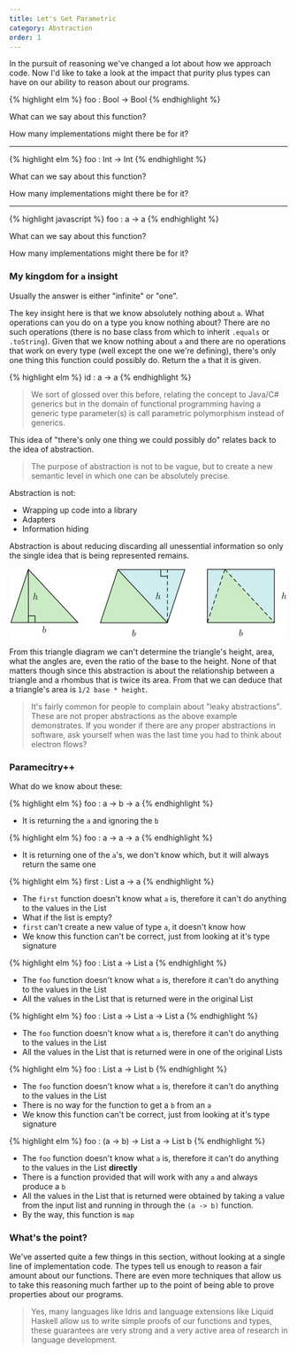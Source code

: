 ```yaml
---
title: Let's Get Parametric
category: Abstraction
order: 1
---
```


In the pursuit of reasoning we've changed a lot about how we approach code. Now I'd like to take a look at the impact that purity plus types can have on our ability to reason about our programs.

{% highlight elm %}
  foo : Bool -> Bool
{% endhighlight %}

What can we say about this function?

How many implementations might there be for it?

---

{% highlight elm %}
  foo : Int -> Int
{% endhighlight %}

What can we say about this function?

How many implementations might there be for it?

---

{% highlight javascript %}
  foo : a -> a
{% endhighlight %}

What can we say about this function?

How many implementations might there be for it?

### My kingdom for `a` insight

Usually the answer is either "infinite" or "one".

The key insight here is that we know absolutely nothing about `a`. What operations can you do on a type you know nothing about? There are no such operations (there is no base class from which to inherit `.equals` or `.toString`). Given that we know nothing about `a` and there are no operations that work on every type (well except the one we're defining), there's only one thing this function could possibly do. Return the `a` that it is given.

{% highlight elm %}
  id : a -> a
{% endhighlight %}

> We sort of glossed over this before, relating the concept to Java/C# generics but in the domain of functional programming having a generic type parameter(s) is call parametric polymorphism instead of generics.

This idea of "there's only one thing we could possibly do" relates back to the idea of abstraction.

> The purpose of abstraction is not to be vague, but to create a new semantic level in which one can be absolutely precise.

Abstraction is not:

- Wrapping up code into a library
- Adapters
- Information hiding

Abstraction is about reducing discarding all unessential information so only the single idea that is being represented remains.

![Triangle](/images/GeometryArea.svg)

From this triangle diagram we can't determine the triangle's height, area, what the angles are, even the ratio of the base to the height. None of that matters though since this abstraction is about the relationship between a triangle and a rhombus that is twice its area. From that we can deduce that a triangle's area is `1/2 base * height`.

> It's fairly common for people to complain about "leaky abstractions". These are not proper abstractions as the above example demonstrates. If you wonder if there are any proper abstractions in software, ask yourself when was the last time you had to think about electron flows?

### Paramecitry++

What do we know about these:

{% highlight elm %}
  foo : a -> b -> a
{% endhighlight %}

- It is returning the `a` and ignoring the `b`

{% highlight elm %}
  foo : a -> a -> a
{% endhighlight %}

- It is returning one of the `a`'s, we don't know which, but it will always return the same one

{% highlight elm %}
  first : List a -> a
{% endhighlight %}

- The `first` function doesn't know what `a` is, therefore it can't do anything to the values in the List
- What if the list is empty?
- `first` can't create a new value of type `a`, it doesn't know how
- We know this function can't be correct, just from looking at it's type signature

{% highlight elm %}
  foo : List a -> List a
{% endhighlight %}

- The `foo` function doesn't know what `a` is, therefore it can't do anything to the values in the List
- All the values in the List that is returned were in the original List

{% highlight elm %}
  foo : List a -> List a -> List a
{% endhighlight %}

- The `foo` function doesn't know what `a` is, therefore it can't do anything to the values in the List
- All the values in the List that is returned were in one of the original Lists

{% highlight elm %}
  foo : List a -> List b
{% endhighlight %}

- The `foo` function doesn't know what `a` is, therefore it can't do anything to the values in the List
- There is no way for the function to get a `b` from an `a`
- We know this function can't be correct, just from looking at it's type signature

{% highlight elm %}
  foo : (a -> b) -> List a -> List b
{% endhighlight %}

- The `foo` function doesn't know what `a` is, therefore it can't do anything to the values in the List **directly**
- There is a function provided that will work with any `a` and always produce a `b`
- All the values in the List that is returned were obtained by taking a value from the input list and running in through the `(a -> b)` function.
- By the way, this function is `map`

### What's the point?

We've asserted quite a few things in this section, without looking at a single line of implementation code. The types tell us enough to reason a fair amount about our functions. There are even more techniques that allow us to take this reasoning much farther up to the point of being able to prove properties about our programs.

> Yes, many languages like Idris and language extensions like Liquid Haskell allow us to write simple proofs of our functions and types, these guarantees are very strong and a very active area of research in language development.
